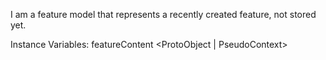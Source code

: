 I am a feature model that represents a recently created feature, not stored yet.

Instance Variables:
	featureContent	<ProtoObject | PseudoContext>